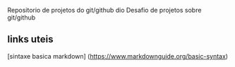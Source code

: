 Repositorio de projetos do git/github dio
Desafio de projetos sobre git/github

## links uteis
[sintaxe basica markdown] (https://www.markdownguide.org/basic-syntax)
